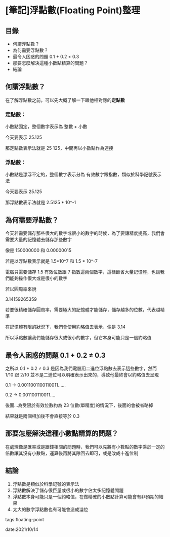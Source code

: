 # [筆記]浮點數(Floating Point)整理

## 目錄
* 何謂浮點數？
* 為何需要浮點數？
* 最令人困惑的問題 0.1 + 0.2 ≠ 0.3
* 那要怎麼解決這種小數點精算的問題？
* 結論

## 何謂浮點數？

在了解浮點數之前，可以先大概了解一下跟他相對應的**定點數**

### 定點數：

小數點固定，整個數字表示為 整數 + 小數

今天要表示 25.125

那定點數表示法就是 25 125，中間再以小數點作為連接

### 浮點數：

小數點是漂浮不定的，整個數字表示分為 有效數字跟指數，類似於科學記號表示法

今天要表示 25.125

那浮點數表示法就是 2.5125 \* 10^-1

## 為何需要浮點數？

今天若需要儲存那些很大的數字或很小的數字的時候，為了要讓精度提高，我們會需要大量的記憶體去儲存那些數字

像是 150000000 和 0.00000015

若是以浮點數表示就是 1.5*10^7 和 1.5 * 10^-7

電腦只需要儲存 1.5 有效位數跟 7 指數這兩個數字，這樣節省大量記憶體，也讓我們能夠操作很大或是很小的數字

若以圓周率來說

3.14159265359

若要很精確儲存圓周率，需要極大的記憶體才能儲存，儲存越多的位數，代表越精準

在記憶體有限的狀況下，我們會使用約略值去表示，像是 3.14

所以浮點數讓我們能儲存很大或很小的數字，但它本身可能只是一個約略值

## 最令人困惑的問題 0.1 + 0.2 ≠ 0.3

之所以 0.1 + 0.2 ≠ 0.3 是因為我們電腦用二進位浮點數去表示這些數字，然而 1/10 跟 2/10 並不是二進位可以明確表示出來的，導致他最終會以約略值去呈現

0.1 → 0.0011001100110011......

0.2 → 0.001100110011....

後面...為受限於有效位數約為 23 位數(單精度)的情況下，後面的會被省略掉

結果就是兩個相加後不會直接等於 0.3

## 那要怎麼解決這種小數點精算的問題？

在處理像是匯率或是跟錢相關的問題時，我們可以先將有小數點的數字乘於一定的倍數讓其沒有小數點，運算後再將其除回去即可，或是改成十進位制

## 結論

1. 浮點數是類似於科學記號的表示法
2. 浮點數解決了儲存很巨量或很小的數字佔太多記憶體問題
3. 浮點數本身可能只是一個約略值，在做精確的小數點計算可能會有非預期的結果
4. 太大的數字浮點數也有可能會造成溢位

tags:floating-point

date:2021/10/14